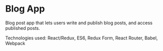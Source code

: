 # Blog App
Blog post app that lets users write and publish blog posts, and access published posts.  <br />

Technologies used: React/Redux, ES6, Redux Form, React Router, Babel, Webpack

